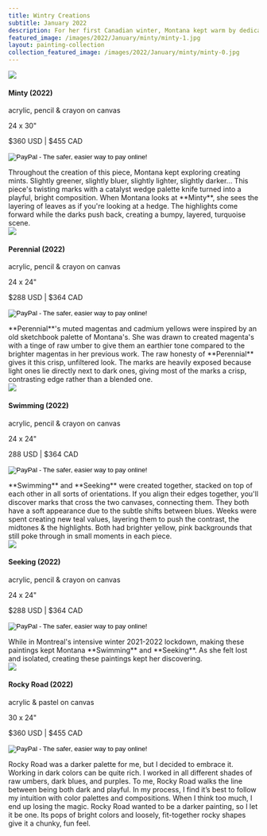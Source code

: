 ```yaml
---
title: Wintry Creations
subtitle: January 2022
description: For her first Canadian winter, Montana kept warm by dedicating herself to her paintings.  Through an isolating lockdown and having COVID, her art practice carried her through to the first signs of spring.
featured_image: /images/2022/January/minty/minty-1.jpg
layout: painting-collection
collection_featured_image: /images/2022/January/minty/minty-0.jpg
---
```

<!-- Minty -->
<div class="container-1">
  <div class="box-image-left">
    <img src="/website/images/2022/January/minty/minty-9.jpg">
  </div>
  <div class="box-description-right">
    <h4>Minty (2022)</h4>
    <p class="description-margin-zero">acrylic, pencil & crayon on canvas</p>
    <p class="description-margin-zero">24 x 30"</p>
    <p class="description-margin-zero">$360 USD  |  $455 CAD</p>
    <div class="paypal-button">
    <form target="paypal" action="https://www.paypal.com/cgi-bin/webscr" method="post">
      <input type="hidden" name="cmd" value="_s-xclick">
      <input type="hidden" name="hosted_button_id" value="QZSWZA7M5QVHG">
      <input type="image" src="https://www.paypalobjects.com/en_US/i/btn/btn_cart_LG.gif" border="0" name="submit" alt="PayPal - The safer, easier way to pay online!">
      <img alt="" border="0" src="https://www.paypalobjects.com/en_US/i/scr/pixel.gif" width="1" height="1">
    </form>
  </div>
  </div>
</div>
Throughout the creation of this piece, Montana kept exploring creating mints.  Slightly greener, slightly bluer, slightly lighter, slightly darker... This piece's twisting marks with a catalyst wedge palette knife turned into a playful, bright composition.  When Montana looks at **Minty**, she sees the layering of leaves as if you're looking at a hedge.  The highlights come forward while the darks push back, creating a bumpy, layered, turquoise scene. 

<!-- Perennial -->
<div class="container-1">
  <div class="box-image-right">
    <img src="/website/images/2022/January/perennial/perennial-9.jpg">
  </div>
  <div class="box-description-left">
    <h4>Perennial (2022)</h4>
    <p class="description-margin-zero">acrylic, pencil & crayon on canvas</p>
    <p class="description-margin-zero">24 x 24"</p>
    <p class="description-margin-zero">$288 USD  |  $364 CAD</p>
    <div class="paypal-button-left">
      <form target="paypal" action="https://www.paypal.com/cgi-bin/webscr" method="post">
        <input type="hidden" name="cmd" value="_s-xclick">
        <input type="hidden" name="hosted_button_id" value="C42WG7DRLKRBL">
        <input type="image" src="https://www.paypalobjects.com/en_US/i/btn/btn_cart_LG.gif" border="0" name="submit" alt="PayPal - The safer, easier way to pay online!">
        <img alt="" border="0" src="https://www.paypalobjects.com/en_US/i/scr/pixel.gif" width="1" height="1">
      </form>
    </div>
  </div>
</div>
**Perennial**'s muted magentas and cadmium yellows were inspired by an old sketchbook palette of Montana's.  She was drawn to created magenta's with a tinge of raw umber to give them an earthier tone compared to the brighter magentas in her previous work.  The raw honesty of **Perennial** gives it this crisp, unfiltered look.  The marks are heavily exposed because light ones lie directly next to dark ones, giving most of the marks a crisp, contrasting edge rather than a blended one.


<!-- Swimming -->
<div class="container-1">
  <div class="box-image-left">
    <img src="/website/images/2022/January/swimming/swimming-10.jpg">
  </div>
  <div class="box-description-right">
    <h4>Swimming (2022)</h4>
    <p class="description-margin-zero">acrylic, pencil & crayon on canvas</p>
    <p class="description-margin-zero">24 x 24"</p>
    <p class="description-margin-zero">288 USD  |  $364 CAD</p>
    <div class="paypal-button">
    <form target="paypal" action="https://www.paypal.com/cgi-bin/webscr" method="post">
      <input type="hidden" name="cmd" value="_s-xclick">
      <input type="hidden" name="hosted_button_id" value="6QSSNJ2B2E36E">
      <input type="image" src="https://www.paypalobjects.com/en_US/i/btn/btn_cart_LG.gif" border="0" name="submit" alt="PayPal - The safer, easier way to pay online!">
      <img alt="" border="0" src="https://www.paypalobjects.com/en_US/i/scr/pixel.gif" width="1" height="1">
    </form>
    </div>
  </div>
</div>
**Swimming** and **Seeking** were created together, stacked on top of each other in all sorts of orientations.  If you align their edges together, you'll discover marks that cross the two canvases, connecting them.  They both have a soft appearance due to the subtle shifts between blues.  Weeks were spent creating new teal values, layering them to push the contrast, the midtones & the highlights.  Both had brighter yellow, pink backgrounds that still poke through in small moments in each piece.

<!-- Seeking -->
<div class="container-1">
  <div class="box-image-right">
    <img src="/website/images/2022/January/seeking/seeking-6.jpg">
  </div>
  <div class="box-description-left">
    <h4>Seeking (2022)</h4>
    <p class="description-margin-zero">acrylic, pencil & crayon on canvas</p>
    <p class="description-margin-zero">24 x 24"</p>
    <p class="description-margin-zero">$288 USD  |  $364 CAD</p>
    <div class="paypal-button-left">
      <form target="paypal" action="https://www.paypal.com/cgi-bin/webscr" method="post">
      <input type="hidden" name="cmd" value="_s-xclick">
      <input type="hidden" name="hosted_button_id" value="WR7MG3U796NTQ">
      <input type="image" src="https://www.paypalobjects.com/en_US/i/btn/btn_cart_LG.gif" border="0" name="submit" alt="PayPal - The safer, easier way to pay online!">
      <img alt="" border="0" src="https://www.paypalobjects.com/en_US/i/scr/pixel.gif" width="1" height="1">
      </form>
    </div>
  </div>
</div>
While in Montreal's intensive winter 2021-2022 lockdown, making these paintings kept Montana **Swimming** and **Seeking**.  As she felt lost and isolated, creating these paintings kept her discovering.


<!-- Rocky Road -->
<div class="container-1">
  <div class="box-image-right">
    <img src="/website/images/2022/January/rocky-road/rocky-road-0.jpg">
  </div>
  <div class="box-description-left">
    <h4>Rocky Road (2022)</h4>
    <p class="description-margin-zero">acrylic & pastel on canvas</p>
    <p class="description-margin-zero">30 x 24"</p>
    <p class="description-margin-zero">$360 USD  |  $455 CAD</p>
    <div class="paypal-button-left">
      <form target="paypal" action="https://www.paypal.com/cgi-bin/webscr" method="post">
      <input type="hidden" name="cmd" value="_s-xclick">
      <input type="hidden" name="hosted_button_id" value="GK286YDCXLGXC">
      <input type="image" src="https://www.paypalobjects.com/en_US/i/btn/btn_cart_LG.gif" border="0" name="submit" alt="PayPal - The safer, easier way to pay online!">
      <img alt="" border="0" src="https://www.paypalobjects.com/en_US/i/scr/pixel.gif" width="1" height="1">
    </form>
    </div>
  </div>
</div>
Rocky Road was a darker palette for me, but I decided to embrace it.  Working in dark colors can be quite rich.  I worked in all different shades of raw umbers, dark blues, and purples.  To me, Rocky Road walks the line between being both dark and playful.  In my process, I find it’s best to follow my intuition with color palettes and compositions. When I think too much, I end up losing the magic. Rocky Road wanted to be a darker painting, so I let it be one. Its pops of bright colors and loosely, fit-together rocky shapes give it a chunky, fun feel. 
